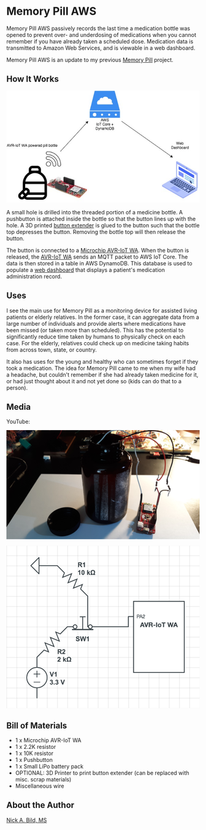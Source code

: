 # Memory Pill AWS

Memory Pill AWS passively records the last time a medication bottle was opened to prevent over- and underdosing of medications when you cannot remember if you have already taken a scheduled dose.  Medication data is transmitted to Amazon Web Services, and is viewable in a web dashboard.

Memory Pill AWS is an update to my previous [Memory Pill](https://github.com/nickbild/memory_pill) project.

## How It Works

<p align="center">
<img src="https://raw.githubusercontent.com/nickbild/memory_pill_aws/main/media/memory_pill_aws_overview.jpg">
</p>

A small hole is drilled into the threaded portion of a medicine bottle.  A pushbutton is attached inside the bottle so that the button lines up with the hole.  A 3D printed [button extender](https://github.com/nickbild/memory_pill/tree/master/3d_models) is glued to the button such that the bottle top depresses the button.  Removing the bottle top will then release the button.

The button is connected to a [Microchip AVR-IoT WA](https://www.microchip.com/Developmenttools/ProductDetails/EV15R70A).  When the button is released, the [AVR-IoT WA](https://github.com/nickbild/memory_pill_aws/tree/main/memory_pill_aws.X) sends an MQTT packet to AWS IoT Core.  The data is then stored in a table in AWS DynamoDB.  This database is used to populate a [web dashboard](https://github.com/nickbild/memory_pill_aws/tree/main/web_calendar) that displays a patient's medication administration record.

## Uses

I see the main use for Memory Pill as a monitoring device for assisted living patients or elderly relatives.  In the former case, it can aggregate data from a large number of individuals and provide alerts where medications have been missed (or taken more than scheduled).  This has the potential to significantly reduce time taken by humans to physically check on each case.  For the elderly, relatives could check up on medicine taking habits from across town, state, or country.

It also has uses for the young and healthy who can sometimes forget if they took a medication.  The idea for Memory Pill came to me when my wife had a headache, but couldn't remember if she had already taken medicine for it, or had just thought about it and not yet done so (kids can do that to a person).

## Media

YouTube:  

![memory_pill](https://raw.githubusercontent.com/nickbild/memory_pill_aws/main/media/memory_pill_aws.jpg)

![schematic](https://raw.githubusercontent.com/nickbild/memory_pill_aws/main/media/schematic.png)

## Bill of Materials

- 1 x Microchip AVR-IoT WA
- 1 x 2.2K resistor
- 1 x 10K resistor
- 1 x Pushbutton
- 1 x Small LiPo battery pack
- OPTIONAL: 3D Printer to print button extender (can be replaced with misc. scrap materials)
- Miscellaneous wire

## About the Author

[Nick A. Bild, MS](https://nickbild79.firebaseapp.com/#!/)
